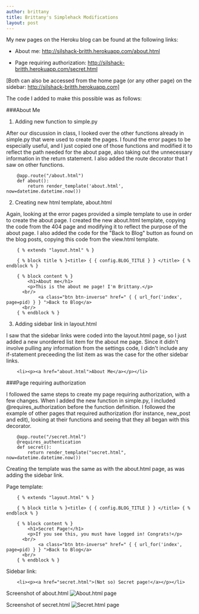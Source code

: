 ```yaml
---
author: brittany
title: Brittany's Simplehack Modifications
layout: post
---
```


My new pages on the Heroku blog can be found at the following links:

+ About me: http://silshack-britth.herokuapp.com/about.html

+ Page requiring authorization: http://silshack-britth.herokuapp.com/secret.html

[Both can also be accessed from the home page (or any other page) on the sidebar: http://silshack-britth.herokuapp.com]

The code I added to make this possible was as follows:

###About Me

1. Adding new function to simple.py 

After our discussion in class, I looked over the other functions already in simple.py that were used to create the pages. I found the error pages to be especially useful, and I just copied one of those functions and modified it to reflect the path needed for the about page, also taking out the unnecessary information in the return statement. I also added the route decorator that I saw on other functions.

```
    @app.route("/about.html")
    def about():
        return render_template('about.html', now=datetime.datetime.now())
```

2. Creating new html template, about.html

Again, looking at the error pages provided a simple template to use in order to create the about page. I created the new about.html template, copying the code from the 404 page and modifying it to reflect the purpose of the about page. I also added the code for the "Back to Blog" button as found on the blog posts, copying this code from the view.html template.

```
    { % extends "layout.html" % }
    
    { % block title % }<title> { { config.BLOG_TITLE } } </title> { % endblock % }

    { % block content % }
	    <h1>About me</h1>
	    <p>This is the about me page! I'm Brittany.</p>
      <br/>
            <a class="btn btn-inverse" href=" { { url_for('index', page=pid) } } ">Back to Blog</a>
      <br/>
    { % endblock % }
```

3. Adding sidebar link in layout.html

I saw that the sidebar links were coded into the layout.html page, so I just added a new unordered list item for the about me page. Since it didn't involve pulling any information from the settings code, I didn't include any if-statement preceeding the list item as was the case for the other sidebar links.

```
    <li><p><a href="about.html">About Me</a></p></li>
```

###Page requiring authorization

I followed the same steps to create my page requiring authorization, with a few changes. When I added the new function in simple.py, I included @requires_authorization before the function definition. I followed the example of other pages that required authorization (for instance, new_post and edit), looking at their functions and seeing that they all began with this decorator.

```
    @app.route("/secret.html")
    @requires_authentication
    def secret():
        return render_template("secret.html", now=datetime.datetime.now())
```

Creating the template was the same as with the about.html page, as was adding the sidebar link.

Page template:

```
    { % extends "layout.html" % }

    { % block title % }<title> { { config.BLOG_TITLE } } </title> { % endblock % }

    { % block content % }
	    <h1>Secret Page!</h1>
	    <p>If you see this, you must have logged in! Congrats!</p>
      <br/>
            <a class="btn btn-inverse" href=" { { url_for('index', page=pid) } } ">Back to Blog</a>
      <br/>
    { % endblock % }
```

Sidebar link:

```
    <li><p><a href="secret.html">(Not so) Secret page!</a></p></li>
```

Screenshot of about.html
![About.html page](http://unc.edu/~bmhayes/inls560/herokuabout.png)

Screenshot of secret.html
![Secret.html page](http://unc.edu/~bmhayes/inls560/herokusecret.png)
